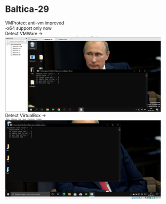 # Baltica-29
VMProtect anti-vm improved  
-x64 support only now  
Detect VMWare ->  
![alt text](https://github.com/Ahora57/Baltica-29/blob/main/VMWare_detect.png)  
Detect VirtualBox ->  
![alt text](https://github.com/Ahora57/Baltica-29/blob/main/VirtualBox_detect.png)  
